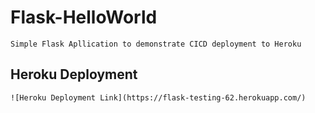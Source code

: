 # Flask-HelloWorld
    Simple Flask Apllication to demonstrate CICD deployment to Heroku

## Heroku Deployment
    ![Heroku Deployment Link](https://flask-testing-62.herokuapp.com/)
